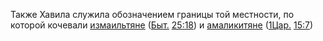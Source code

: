 Также Хавила служила обозначением границы той местности, по которой кочевали [измаильтяне](https://ru.wikipedia.org/wiki/%D0%98%D0%B7%D0%BC%D0%B0%D0%B8%D0%BB%D1%8C%D1%82%D1%8F%D0%BD%D0%B5 "Измаильтяне") ([Быт.](https://ru.wikipedia.org/wiki/%D0%9A%D0%BD%D0%B8%D0%B3%D0%B0_%D0%91%D1%8B%D1%82%D0%B8%D1%8F "Книга Бытия") [25:18](https://ru.wikisource.org/wiki/%D0%91%D1%8B%D1%82%D0%B8%D0%B5#25:18 "s:Бытие")) и [амаликитяне](https://ru.wikipedia.org/wiki/%D0%90%D0%BC%D0%B0%D0%BB%D0%B8%D0%BA%D0%B8%D1%82%D1%8F%D0%BD%D0%B5 "Амаликитяне") ([1Цар.](https://ru.wikipedia.org/wiki/%D0%9A%D0%BD%D0%B8%D0%B3%D0%B0_%D0%A1%D0%B0%D0%BC%D1%83%D0%B8%D0%BB%D0%B0 "Книга Самуила") [15:7](https://ru.wikisource.org/wiki/%D0%9F%D0%B5%D1%80%D0%B2%D0%B0%D1%8F_%D0%BA%D0%BD%D0%B8%D0%B3%D0%B0_%D0%A6%D0%B0%D1%80%D1%81%D1%82%D0%B2#15:7 "s:Первая книга Царств"))